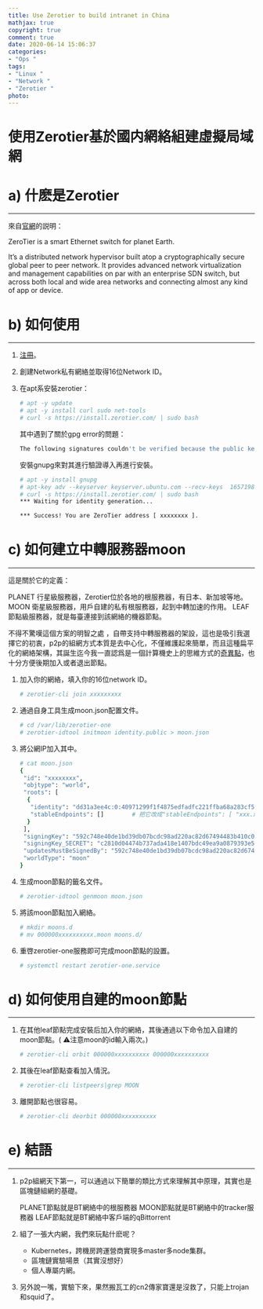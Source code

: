 ```yaml
---
title: Use Zerotier to build intranet in China
mathjax: true
copyright: true
comment: true
date: 2020-06-14 15:06:37
categories: 
- "Ops "
tags: 
- "Linux "
- "Network "
- "Zerotier "
photo:
---
```


# 使用Zerotier基於國内網絡組建虛擬局域網

# a) 什麽是Zerotier

---

來自[官網](https://www.zerotier.com/manual/#1)的説明：

ZeroTier is a smart Ethernet switch for planet Earth.

It’s a distributed network hypervisor built atop a cryptographically secure global peer to peer network. It provides advanced network virtualization and management capabilities on par with an enterprise SDN switch, but across both local and wide area networks and connecting almost any kind of app or device.

# b) 如何使用

---

1. [注冊](https://my.zerotier.com/)。

2. 創建Network私有網絡並取得16位Network ID。

3. 在apt系安裝zerotier：

   ```bash
   # apt -y update
   # apt -y install curl sudo net-tools
   # curl -s https://install.zerotier.com/ | sudo bash
   ```

   其中遇到了關於gpg error的問題：

   ```bash
   The following signatures couldn't be verified because the public key is not available: NO_PUBKEY 1657198823E52A61
   ```

   安裝gnupg來對其進行驗證導入再進行安裝。

   ```bash
   # apt -y install gnupg
   # apt-key adv --keyserver keyserver.ubuntu.com --recv-keys  1657198823E52A61
   # curl -s https://install.zerotier.com/ | sudo bash
   *** Waiting for identity generation...
   
   *** Success! You are ZeroTier address [ xxxxxxxx ].
   ```

# c) 如何建立中轉服務器moon

---

 這是關於它的定義：

PLANET 行星級服務器，Zerotier位於各地的根服務器，有日本、新加坡等地。
MOON 衛星級服務器，用戶自建的私有根服務器，起到中轉加速的作用。
LEAF 節點級服務器，就是每臺連接到該網絡的機器節點。

不得不驚嘆這個方案的明智之處 ，自帶支持中轉服務器的架設，這也是吸引我選擇它的初衷，p2p的組網方式本質是去中心化，不僅維護起來簡單，而且這種扁平化的網絡架構，其誕生迄今我一直認爲是一個計算機史上的思維方式的[奇異點](https://www.youtube.com/watch?v=sjx_rpay9rk)，也十分方便後期加入或者退出節點。

1. 加入你的網絡，填入你的16位network ID。

   ```bash
   # zerotier-cli join xxxxxxxxx
   ```

2. 通過自身工具生成moon.json配置文件。

   ```bash
   # cd /var/lib/zerotier-one
   # zerotier-idtool initmoon identity.public > moon.json
   ```

3. 將公網IP加入其中。

   ```bash
   # cat moon.json 
   {
    "id": "xxxxxxxx",
    "objtype": "world",
    "roots": [
     {
      "identity": "dd31a3ee4c:0:40971299f1f4875edfadfc221ffba68a283cf51a67a27fbc223da18b6257d236474b9f13e3e50b46c0ae8096339d3eb450e12ab0361bf5e8ef82c69acd86ebb8",
      "stableEndpoints": []        # 把它改成"stableEndpoints": [ "xxx.xxx.xxx.xxx/9993" ]
     }
    ],
    "signingKey": "592c748e40de1bd39db07bcdc98ad220ac82d67494483b410c0133939fc0c03059d3a2b2c9948ec1939c4d42e2c3f07b310a337bc47a77b94153e4f9f6df56d7",
    "signingKey_SECRET": "c2810d04474b737ada418e1407bdc49ea9a0879393e5cb8b585eaec0feadbb0dcbbc52c6c85db9db2a2d83b6a36c01ed839e105d67f7bd4e0ea8d22559f29fd6",
    "updatesMustBeSignedBy": "592c748e40de1bd39db07bcdc98ad220ac82d67494483b410c0133939fc0c03059d3a2b2c9948ec1939c4d42e2c3f07b310a337bc47a77b94153e4f9f6df56d7",
    "worldType": "moon"
   }
   ```

4. 生成moon節點的籤名文件。

   ```bash
   # zerotier-idtool genmoon moon.json
   ```

5. 將該moon節點加入網絡。

   ```bash
   # mkdir moons.d
   # mv 000000xxxxxxxxxx.moon moons.d/
   ```

6. 重啓zerotier-one服務即可完成moon節點的設置。

   ```bash
   # systemctl restart zerotier-one.service
   ```

# d) 如何使用自建的moon節點

---

1. 在其他leaf節點完成安裝后加入你的網絡，其後通過以下命令加入自建的moon節點。( ⚠️注意moon的id輸入兩次。)

   ```bash
   # zerotier-cli orbit 000000xxxxxxxxxx 000000xxxxxxxxxx
   ```

2. 其後在leaf節點查看加入情況。

   ```bash
   # zerotier-cli listpeers|grep MOON
   ```

3. 離開節點也很容易。

   ```bash
   # zerotier-cli deorbit 000000xxxxxxxxxx
   ```

# e) 結語

---

1. p2p組網天下第一，可以通過以下簡單的類比方式來理解其中原理，其實也是區塊鏈組網的基礎。

   PLANET節點就是BT網絡中的根服務器
   MOON節點就是BT網絡中的tracker服務器
   LEAF節點就是BT網絡中客戶端的qBittorrent

2. 組了一張大内網，我們來玩點什麽呢？

   - Kubernetes，跨機房跨運營商實現多master多node集群。
   - 區塊鏈實驗場景（其實沒想好）
   - 個人專屬内網。

3. 另外說一嘴，實驗下來，果然搬瓦工的cn2傳家寶還是沒救了，只能上trojan和squid了。